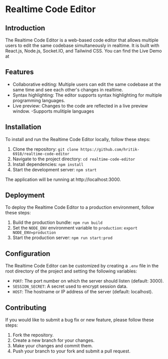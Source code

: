 # Realtime Code Editor

## Introduction

The Realtime Code Editor is a web-based code editor that allows multiple users to edit the same codebase simultaneously in realtime. It is built with React.js, Node.js, Socket.IO, and Tailwind CSS. You can find the Live Demo at 
## Features

- Collaborative editing: Multiple users can edit the same codebase at the same time and see each other's changes in realtime.
- Syntax highlighting: The editor supports syntax highlighting for multiple programming languages.
- Live preview: Changes to the code are reflected in a live preview window.
  -Supports mulitiple languages

## Installation

To install and run the Realtime Code Editor locally, follow these steps:

1. Clone the repository: `git clone https://github.com/hritik-6918/realtime-code-editor`
2. Navigate to the project directory: `cd realtime-code-editor`
3. Install dependencies: `npm install`
4. Start the development server: `npm start`

The application will be running at http://localhost:3000.

## Deployment

To deploy the Realtime Code Editor to a production environment, follow these steps:

1. Build the production bundle: `npm run build`
2. Set the `NODE_ENV` environment variable to `production`: `export NODE_ENV=production`
3. Start the production server: `npm run start:prod`

## Configuration

The Realtime Code Editor can be customized by creating a `.env` file in the root directory of the project and setting the following variables:

- `PORT`: The port number on which the server should listen (default: 3000).
- `SESSION_SECRET`: A secret used to encrypt session data.
- `HOST`: The hostname or IP address of the server (default: localhost).

## Contributing

If you would like to submit a bug fix or new feature, please follow these steps:

1. Fork the repository.
2. Create a new branch for your changes.
3. Make your changes and commit them.
4. Push your branch to your fork and submit a pull request.

